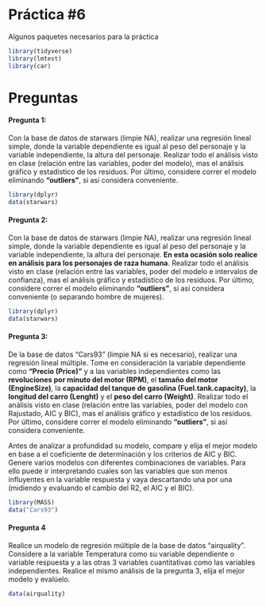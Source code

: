 Práctica \#6
================

Algunos paquetes necesarios para la práctica

``` r
library(tidyverse)
library(lmtest)
library(car)
```

# Preguntas

#### Pregunta 1:

Con la base de datos de starwars (limpie NA), realizar una regresión
lineal simple, donde la variable dependiente es igual al peso del
personaje y la variable independiente, la altura del personaje. Realizar
todo el análisis visto en clase (relación entre las variables, poder del
modelo), mas el análisis gráfico y estadístico de los residuos. Por
último, considere correr el modelo eliminando **“outliers”**, si así
considera conveniente.

``` r
library(dplyr)
data(starwars)
```

#### Pregunta 2:

Con la base de datos de starwars (limpie NA), realizar una regresión
lineal simple, donde la variable dependiente es igual al peso del
personaje y la variable independiente, la altura del personaje. **En
esta ocasión solo realice en análisis para los personajes de raza
humana**. Realizar todo el análisis visto en clase (relación entre las
variables, poder del modelo e intervalos de confianza), mas el análisis
gráfico y estadístico de los residuos. Por último, considere correr el
modelo eliminando **“outliers”**, si así considera conveniente (o
separando hombre de mujeres).

``` r
library(dplyr)
data(starwars)
```

#### Pregunta 3:

De la base de datos “Cars93” (limpie NA si es necesario), realizar una
regresión lineal múltiple. Tome en consideración la variable dependiente
como **“Precio (Price)”** y a las variables independientes como las
**revoluciones por minuto del motor (RPM)**, el **tamaño del motor
(EngineSize)**, la **capacidad del tanque de gasolina
(Fuel.tank.capacity)**, la **longitud del carro (Lenght)** y el **peso
del carro (Weight)**. Realizar todo el análisis visto en clase (relación
entre las variables, poder del modelo con Rajustado, AIC y BIC), mas el
análisis gráfico y estadístico de los residuos. Por último, considere
correr el modelo eliminando **“outliers”**, si así considera
conveniente.

Antes de analizar a profundidad su modelo, compare y elija el mejor
modelo en base a el coeficiente de determinación y los criterios de AIC
y BIC. Genere varios modelos con diferentes combinaciones de variables.
Para ello puede ir interpretando cuales son las variables que son menos
influyentes en la variable respuesta y vaya descartando una por una
(midiendo y evaluando el cambio del R2, el AIC y el BIC).

``` r
library(MASS)
data("Cars93")
```

#### Pregunta 4

Realice un modelo de regresión múltiple de la base de datos
“airquality”. Considere a la variable Temperatura como su variable
dependiente o variable respuesta y a las otras 3 variables cuantitativas
como las variables independientes. Realice el mismo análisis de la
pregunta 3, elija el mejor modelo y evalúelo.

``` r
data(airquality)
```
